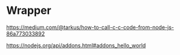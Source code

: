 # Wrapper

https://medium.com/@tarkus/how-to-call-c-c-code-from-node-js-86a773033892

https://nodejs.org/api/addons.html#addons_hello_world
